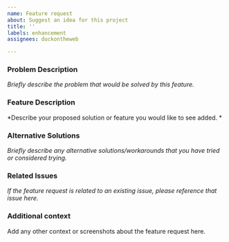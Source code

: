 ```yaml
---
name: Feature request
about: Suggest an idea for this project
title: ''
labels: enhancement
assignees: duckontheweb

---
```


### Problem Description
*Briefly describe the problem that would be solved by this feature.*

### Feature Description
*Describe your proposed solution or feature you would like to see added. *

### Alternative Solutions

*Briefly describe any alternative solutions/workarounds that you have tried or considered trying.*

### Related Issues
*If the feature request is related to an existing issue, please reference that issue here.*

### Additional context
Add any other context or screenshots about the feature request here.
